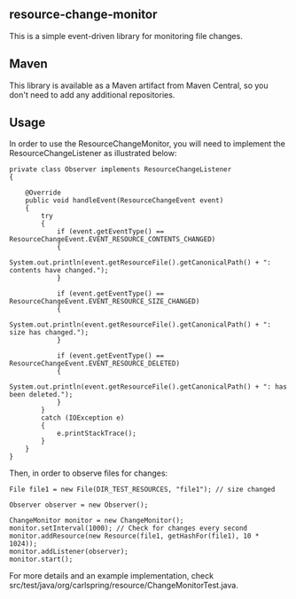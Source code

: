 
## resource-change-monitor

This is a simple event-driven library for monitoring file changes.

## Maven

This library is available as a Maven artifact from Maven Central, so you don't need to add any additional repositories.

## Usage

In order to use the ResourceChangeMonitor, you will need to implement the ResourceChangeListener as illustrated below:

    private class Observer implements ResourceChangeListener
    {

        @Override
        public void handleEvent(ResourceChangeEvent event)
        {
            try
            {
                if (event.getEventType() == ResourceChangeEvent.EVENT_RESOURCE_CONTENTS_CHANGED)
                {
                    System.out.println(event.getResourceFile().getCanonicalPath() + ": contents have changed.");
                }

                if (event.getEventType() == ResourceChangeEvent.EVENT_RESOURCE_SIZE_CHANGED)
                {
                    System.out.println(event.getResourceFile().getCanonicalPath() + ": size has changed.");
                }

                if (event.getEventType() == ResourceChangeEvent.EVENT_RESOURCE_DELETED)
                {
                    System.out.println(event.getResourceFile().getCanonicalPath() + ": has been deleted.");
                }
            }
            catch (IOException e)
            {
                e.printStackTrace();
            }
        }
    }

Then, in order to observe files for changes:

    File file1 = new File(DIR_TEST_RESOURCES, "file1"); // size changed

    Observer observer = new Observer();

    ChangeMonitor monitor = new ChangeMonitor();
    monitor.setInterval(1000); // Check for changes every second
    monitor.addResource(new Resource(file1, getHashFor(file1), 10 * 1024));
    monitor.addListener(observer);
    monitor.start();

For more details and an example implementation, check src/test/java/org/carlspring/resource/ChangeMonitorTest.java.


